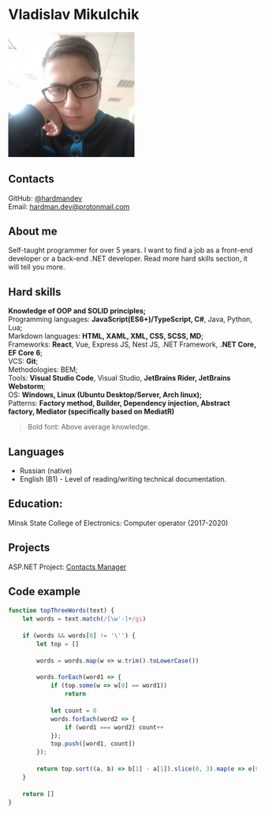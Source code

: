 # Vladislav Mikulchik
<img src="./img/avatar.jpg" width="256"/>


## Contacts
GitHub: [@hardmandev](https://github.com/HardManDev) \
Email: <hardman.dev@protonmail.com>

## About me
Self-taught programmer for over 5 years. I want to find a job as a front-end developer or a back-end .NET developer. Read more hard skills section, it will tell you more.


## Hard skills
**Knowledge of OOP and SOLID principles;** \
Programming languages: **JavaScript(ES6+)/TypeScript, C#**, Java, Python, Lua; \
Markdown languages: **HTML, XAML, XML, CSS, SCSS, MD**; \
Frameworks: **React**, Vue, Express JS, Nest JS, .NET Framework, **.NET Core, EF Core 6**; \
VCS: **Git**; \
Methodologies: BEM; \
Tools: **Visual Studio Code**, Visual Studio, **JetBrains Rider, JetBrains Webstorm**; \
OS: **Windows, Linux (Ubuntu Desktop/Server, Arch linux);** \
Patterns: **Factory method, Builder, Dependency injection, Abstract factory, Mediator (specifically based on MediatR)**

> Bold font: Above average knowledge.


## Languages
- Russian (native)
- English (B1) - Level of reading/writing technical documentation.


## Education:
Minsk State College of Electronics: Computer operator (2017-2020)


## Projects
ASP.NET Project: [Contacts Manager](https://github.com/HardManDev/contacts-manager/tree/dev)


## Code example
```js
function topThreeWords(text) {
    let words = text.match(/[\w'-]+/gi)
    
    if (words && words[0] != '\'') {
        let top = []

        words = words.map(w => w.trim().toLowerCase())

        words.forEach(word1 => {
            if (top.some(w => w[0] == word1))
                return
            
            let count = 0
            words.forEach(word2 => {
                if (word1 === word2) count++
            });
            top.push([word1, count])
        });

        return top.sort((a, b) => b[1] - a[1]).slice(0, 3).map(e => e[0])
    }

    return []
}
```